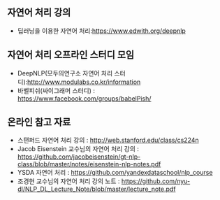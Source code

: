 ## 자연어 처리 강의
- 딥러닝을 이용한 자연어 처리:https://www.edwith.org/deepnlp

## 자연어 처리 오프라인 스터디 모임
- DeepNLP(모두의연구소 자연어 처리 스터디):http://www.modulabs.co.kr/information
- 바벨피쉬(싸이그래머 스터디) : https://www.facebook.com/groups/babelPish/

## 온라인 참고 자료
- 스탠퍼드 자연어 처리 강의 : http://web.stanford.edu/class/cs224n
- Jacob Eisenstein 교수님의 자연어 처리 강의 : https://github.com/jacobeisenstein/gt-nlp-class/blob/master/notes/eisenstein-nlp-notes.pdf
- YSDA 자연어 처리 : https://github.com/yandexdataschool/nlp_course
- 조경현 교수님의 자연어 처리 강의 노트 : https://github.com/nyu-dl/NLP_DL_Lecture_Note/blob/master/lecture_note.pdf
